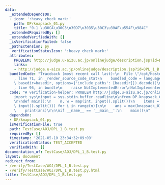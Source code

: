 ```yaml
---
data:
  _extendedDependsOn:
  - icon: ':heavy_check_mark:'
    path: DP/knapsack_01.py
    title: "0-1 \u30CA\u30C3\u30D7\u30B5\u30C3\u30AF\u554F\u984C"
  _extendedRequiredBy: []
  _extendedVerifiedWith: []
  _isVerificationFailed: false
  _pathExtension: py
  _verificationStatusIcon: ':heavy_check_mark:'
  attributes:
    PROBLEM: http://judge.u-aizu.ac.jp/onlinejudge/description.jsp?id=DPL_1_B
    links:
    - http://judge.u-aizu.ac.jp/onlinejudge/description.jsp?id=DPL_1_B
  bundledCode: "Traceback (most recent call last):\n  File \"/opt/hostedtoolcache/Python/3.9.6/x64/lib/python3.9/site-packages/onlinejudge_verify/documentation/build.py\"\
    , line 71, in _render_source_code_stat\n    bundled_code = language.bundle(stat.path,\
    \ basedir=basedir, options={'include_paths': [basedir]}).decode()\n  File \"/opt/hostedtoolcache/Python/3.9.6/x64/lib/python3.9/site-packages/onlinejudge_verify/languages/python.py\"\
    , line 96, in bundle\n    raise NotImplementedError\nNotImplementedError\n"
  code: "# verification-helper: PROBLEM http://judge.u-aizu.ac.jp/onlinejudge/description.jsp?id=DPL_1_B\n\
    import sys\ninput = sys.stdin.buffer.readline\n\nfrom DP.knapsack_01 import knapsack_01\n\
    \n\ndef main():\n    n, w = map(int, input().split())\n    items = [list(map(int,\
    \ input().split())) for i in range(n)]\n\n    ans = max(knapsack_01(w, items))\n\
    \    print(ans)\n\n\nif __name__ == '__main__':\n    main()\n"
  dependsOn:
  - DP/knapsack_01.py
  isVerificationFile: true
  path: TestCase/AOJ/DPL_1_B.test.py
  requiredBy: []
  timestamp: '2021-05-10 23:34:32+09:00'
  verificationStatus: TEST_ACCEPTED
  verifiedWith: []
documentation_of: TestCase/AOJ/DPL_1_B.test.py
layout: document
redirect_from:
- /verify/TestCase/AOJ/DPL_1_B.test.py
- /verify/TestCase/AOJ/DPL_1_B.test.py.html
title: TestCase/AOJ/DPL_1_B.test.py
---
```

